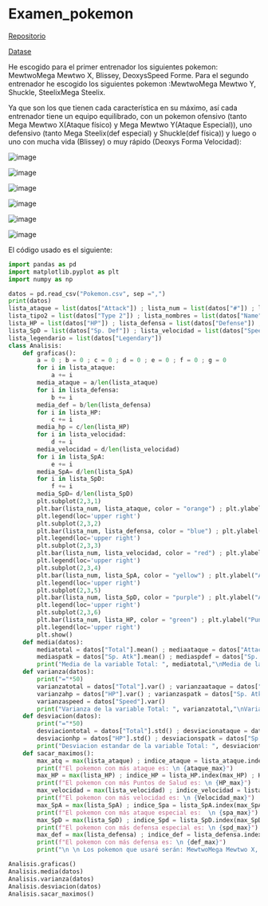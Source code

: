# Examen_pokemon

[Repositorio](https://github.com/Diegodesantos1/Examen_pokemon)

[Datase](https://www.kaggle.com/datasets/abcsds/pokemon)

He escogido para el primer entrenador los siguientes pokemon: MewtwoMega Mewtwo X, Blissey, DeoxysSpeed Forme.
Para el segundo entrenador he escogido los siguientes pokemon :MewtwoMega Mewtwo Y, Shuckle, SteelixMega Steelix.

Ya que son los que tienen cada característica en su máximo, así cada entrenador tiene un equipo equilibrado, con un pokemon ofensivo (tanto Mega Mewtwo X(Ataque físico) y Mega Mewtwo Y(Ataque Especial)), uno defensivo (tanto Mega Steelix(def especial) y Shuckle(def física)) y luego o uno con mucha vida (Blissey) o muy rápido (Deoxys Forma Velocidad):

![image](https://user-images.githubusercontent.com/91721855/165718270-7a5d288e-bf26-4e69-896c-ed8023139e10.png)

![image](https://user-images.githubusercontent.com/91721855/165718307-8d044aaa-2ea6-4fe5-a3b1-cd54d9a5173f.png)

![image](https://user-images.githubusercontent.com/91721855/165718383-903c78ec-5bda-4a89-8e99-7459d111ffb1.png)

![image](https://user-images.githubusercontent.com/91721855/165718430-21e61301-409f-41ab-8395-4140282d9e3b.png)

![image](https://user-images.githubusercontent.com/91721855/165718476-e772f8a4-3461-4758-96e4-e90f6abd7c6f.png)

![image](https://user-images.githubusercontent.com/91721855/165718551-5de3838f-412b-4fc3-932c-460f302f36e7.png)

El código usado es el siguiente:

```python
import pandas as pd
import matplotlib.pyplot as plt
import numpy as np

datos = pd.read_csv("Pokemon.csv", sep =",")
print(datos)
lista_ataque = list(datos["Attack"]) ; lista_num = list(datos["#"]) ; lista_tipo1 = list(datos["Type 1"])
lista_tipo2 = list(datos["Type 2"]) ; lista_nombres = list(datos["Name"]) ; lista_total = list(datos["Total"])
lista_HP = list(datos["HP"]) ; lista_defensa = list(datos["Defense"]) ; lista_SpA = list(datos["Sp. Atk"])
lista_SpD = list(datos["Sp. Def"]) ; lista_velocidad = list(datos["Speed"]) ; lista_generacion = list(datos["Generation"])
lista_legendario = list(datos["Legendary"])
class Analisis:
    def graficas():
        a = 0 ; b = 0 ; c = 0 ; d = 0 ; e = 0 ; f = 0 ; g = 0
        for i in lista_ataque:
            a += i
        media_ataque = a/len(lista_ataque)
        for i in lista_defensa:
            b += i
        media_def = b/len(lista_defensa)
        for i in lista_HP:
            c += i
        media_hp = c/len(lista_HP)
        for i in lista_velocidad:
            d += i
        media_velocidad = d/len(lista_velocidad)
        for i in lista_SpA:
            e += i
        media_SpA= d/len(lista_SpA)
        for i in lista_SpD:
            f += i
        media_SpD= d/len(lista_SpD)
        plt.subplot(2,3,1)
        plt.bar(lista_num, lista_ataque, color = "orange") ; plt.ylabel("Ataque") ; plt.xlabel("Nombre") ; plt.title("Ataque de los pokemon") ; plt.axhline(y=media_ataque, color="black", linestyle='solid', label = "media")
        plt.legend(loc='upper right')
        plt.subplot(2,3,2)
        plt.bar(lista_num, lista_defensa, color = "blue") ; plt.ylabel("Defensa") ; plt.xlabel("Nombre") ; plt.title("Defensa de los pokemon") ; plt.axhline(y=media_def, color="black", linestyle='solid', label = "media")
        plt.legend(loc='upper right')
        plt.subplot(2,3,3)
        plt.bar(lista_num, lista_velocidad, color = "red") ; plt.ylabel("Velocidad") ; plt.xlabel("Nombre") ; plt.title("Velocidad de los pokemon") ; plt.axhline(y=media_velocidad, color="black", linestyle='solid', label = "media")
        plt.legend(loc='upper right')
        plt.subplot(2,3,4)
        plt.bar(lista_num, lista_SpA, color = "yellow") ; plt.ylabel("Ataque Especial") ; plt.xlabel("Nombre") ; plt.title("Ataque Especial de los pokemon") ; plt.axhline(y=media_SpA, color="black", linestyle='solid', label = "media")
        plt.legend(loc='upper right')
        plt.subplot(2,3,5)
        plt.bar(lista_num, lista_SpD, color = "purple") ; plt.ylabel("Ataque") ; plt.xlabel("Nombre") ; plt.title("Defensa Especial de los pokemon") ;  plt.axhline(y=media_SpD, color="black", linestyle='solid', label = "media")
        plt.legend(loc='upper right')
        plt.subplot(2,3,6)
        plt.bar(lista_num, lista_HP, color = "green") ; plt.ylabel("Puntos de Salud") ; plt.xlabel("Nombre") ; plt.title("Salud de los pokemon") ;  plt.axhline(y=media_hp, color="black", linestyle='solid', label = "media")
        plt.legend(loc='upper right')
        plt.show()
    def media(datos):
        mediatotal = datos["Total"].mean() ; mediaataque = datos["Attack"].mean() ; mediadefensa = datos["Defense"].mean() ; mediahp = datos["HP"].mean()
        mediaspatk = datos["Sp. Atk"].mean() ; mediaspdef = datos["Sp. Def"].mean() ; mediaspeed = datos["Speed"].mean()
        print("Media de la variable Total: ", mediatotal,"\nMedia de la variable Attack: ", mediaataque,"\nMedia de la variable Defense: ", mediadefensa,"\nMedia de la variable HP: ", mediahp,"\nMedia de la variable Sp. Atk: ", mediaspatk,"\nMedia de la variable Sp. Def: ", mediaspdef,"\nMedia de la variable Speed: ", mediaspeed)
    def varianza(datos):
        print("="*50)
        varianzatotal = datos["Total"].var() ; varianzaataque = datos["Attack"].var() ; varianzadefensa = datos["Defense"].var()
        varianzahp = datos["HP"].var() ; varianzaspatk = datos["Sp. Atk"].var() ; varianzaspdef = datos["Sp. Def"].var()
        varianzaspeed = datos["Speed"].var()
        print("Varianza de la variable Total: ", varianzatotal,"\nVarianza de la variable Attack: ", varianzaataque,"\nVarianza de la variable Defense: ", varianzadefensa,"\nVarianza de la variable HP: ", varianzahp,"\nVarianza de la variable Sp. Atk: ", varianzaspatk,"\nVarianza de la variable Sp. Def: ", varianzaspdef,"\nVarianza de la variable Speed: ", varianzaspeed)
    def desviacion(datos):
        print("="*50)
        desviaciontotal = datos["Total"].std() ; desviacionataque = datos["Attack"].std() ; desviaciondefensa = datos["Defense"].std()
        desviacionhp = datos["HP"].std() ; desviacionspatk = datos["Sp. Atk"].std() ; desviacionspdef = datos["Sp. Def"].std() ; desviacionspeed = datos["Speed"].std()
        print("Desviacion estandar de la variable Total: ", desviaciontotal,"\nDesviacion estandar de la variable Attack: ", desviacionataque,"\nDesviacion estandar de la variable Defense: ", desviaciondefensa,"\nDesviacion estandar de la variable HP: ", desviacionhp,"\nDesviacion estandar de la variable Sp. Atk: ", desviacionspatk,"\nDesviacion estandar de la variable Sp. Def: ", desviacionspdef,"\nDesviacion estandar de la variable Speed: ", desviacionspeed)
    def sacar_maximos():
        max_atq = max(lista_ataque) ; indice_ataque = lista_ataque.index(max_atq) ; ataque_max = datos.iloc[indice_ataque]
        print(f"El pokemon con más ataque es: \n {ataque_max}")
        max_HP = max(lista_HP) ; indice_HP = lista_HP.index(max_HP) ; HP_max = datos.iloc[indice_HP]
        print(f"El pokemon con más Puntos de Salud es: \n {HP_max}")
        max_velocidad = max(lista_velocidad) ; indice_velocidad = lista_velocidad.index(max_velocidad) ; Velocidad_max = datos.iloc[indice_velocidad]
        print(f"El pokemon con más velocidad es: \n {Velocidad_max}")
        max_SpA = max(lista_SpA) ; indice_Spa = lista_SpA.index(max_SpA) ; spa_max = datos.iloc[indice_Spa]
        print(f"El pokemon con más ataque especial es:  \n {spa_max}")
        max_SpD = max(lista_SpD) ; indice_Spd = lista_SpD.index(max_SpD) ; spd_max = datos.iloc[indice_Spd]
        print(f"El pokemon con más defensa especial es: \n {spd_max}")
        max_def = max(lista_defensa) ; indice_def = lista_defensa.index(max_def) ; def_max = datos.iloc[indice_def]
        print(f"El pokemon con más defensa es: \n {def_max}")
        print("\n \n Los pokemon que usaré serán: MewtwoMega Mewtwo X, Blissey, DeoxysSpeed Forme, MewtwoMega Mewtwo Y, Shuckle, SteelixMega Steelix")

Analisis.graficas()
Analisis.media(datos)
Analisis.varianza(datos)
Analisis.desviacion(datos)
Analisis.sacar_maximos()
```
